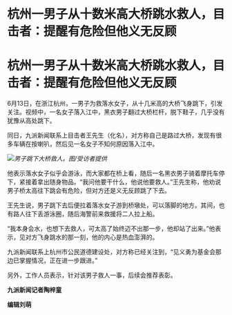 # 杭州一男子从十数米高大桥跳水救人，目击者：提醒有危险但他义无反顾

# 杭州一男子从十数米高大桥跳水救人，目击者：提醒有危险但他义无反顾

6月13日，在浙江杭州，一男子为救落水女子，从十几米高的大桥飞身跳下，引发关注。视频中，一名女子落入江中，黑衣男子翻过大桥栏杆，脱下鞋子，几乎没有犹豫从高处跳下。

同日，九派新闻联系上目击者王先生（化名），对方称自己是路过大桥，发现有很多车辆在按喇叭，然后见一名女子不知何原因落入江中。

![](https://inews.gtimg.com/om_bt/OQHTg-4gfTWFXux4nnWx2z3hhXm1mIORQO_9fsZSds_Q8AA/1000)_男子跳下大桥救人。图/受访者提供_

他表示落水女子似乎会游泳，而大家都在桥上看，随后一名黑衣男子骑着摩托车停下，紧接着拿出随身物品。“我问他要干什么，他说他要救人。”王先生称，他劝说男子桥太高往下跳会有危险，但对方还是义无反顾跳了下去。

王先生说，男子跳下去后便拉着落水女子游到桥墩处，可以落脚的地方。其间，也有路人往下丢游泳圈，随后海警前来救援将二人拉上船。

“我本身会水，也想下去救人，可太高了始终迈不出那一步，他却站了出来。”他表示，见对方飞身跳水的那一刻，他的内心是热血澎湃的。

九派新闻联系上杭州市公民道德建设处，对方称已经关注到，“见义勇为基金会那边已掌握情况，正在进一步跟进。”

另外，工作人员表示，针对该男子救人一事，后续会推荐表彰。

**九派新闻记者陶梓童**

**编辑刘萌**

